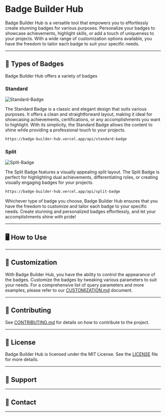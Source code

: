 # Badge Builder Hub
Badge Builder Hub is a versatile tool that empowers you to effortlessly create stunning badges for various purposes. Personalize your badges to showcase achievements, highlight skills, or add a touch of uniqueness to your projects. With a wide range of customization options available, you have the freedom to tailor each badge to suit your specific needs.

---

## 🏅 Types of Badges

Badge Builder Hub offers a variety of badges

### Standard

![Standard-Badge](https://badge-builder-hub.vercel.app/api/standard-badge)

The Standard Badge is a classic and elegant design that suits various purposes. It offers a clean and straightforward layout, making it ideal for showcasing achievements, certifications, or any accomplishments you want to highlight. With its simplicity, the Standard Badge allows the content to shine while providing a professional touch to your projects.

```md
https://badge-builder-hub.vercel.app/api/standard-badge
```

### Split

![Split-Badge](https://badge-builder-hub.vercel.app/api/split-badge)

The Split Badge features a visually appealing split layout. The Split Badge is perfect for highlighting dual achievements, differentiating roles, or creating visually engaging badges for your projects.

```md
https://badge-builder-hub.vercel.app/api/split-badge
```

Whichever type of badge you choose, Badge Builder Hub ensures that you have the freedom to customize and tailor each badge to your specific needs. Create stunning and personalized badges effortlessly, and let your accomplishments shine with pride!

---

## 🖥️ How to Use

---

## 🎨 Customization

With Badge Builder Hub, you have the ability to control the appearance of the badges. Customize the badges by tweaking various parameters to suit your needs. For a comprehensive list of query parameters and more examples, please refer to our [CUSTOMIZATION.md](https://github.com/robert-warneke/badge-builder-hub/blob/main/docs/CUSTOMIZATION.md) document.

---

## 🤝 Contributing

See [CONTRIBUTING.md](https://github.com/robert-warneke/badge-builder-hub/blob/main/CONTRIBUTING.md) for details on how to contribute to the project. 

---

## 📜 License

Badge Builder Hub is licensed under the MIT License. See the [LICENSE](https://github.com/robert-warneke/badge-builder-hub/blob/main/LICENSE) file for more details.

---

## 🚀 Support

---

## 💬 Contact

---